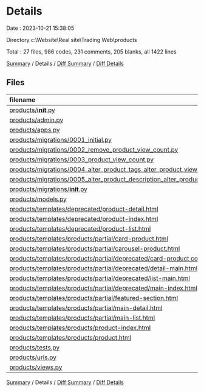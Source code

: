 # Details

Date : 2023-10-21 15:38:05

Directory c:\\Website\\Real site\\Trading Web\\products

Total : 27 files,  986 codes, 231 comments, 205 blanks, all 1422 lines

[Summary](results.md) / Details / [Diff Summary](diff.md) / [Diff Details](diff-details.md)

## Files
| filename | language | code | comment | blank | total |
| :--- | :--- | ---: | ---: | ---: | ---: |
| [products/__init__.py](/products/__init__.py) | Python | 0 | 0 | 1 | 1 |
| [products/admin.py](/products/admin.py) | Python | 59 | 19 | 24 | 102 |
| [products/apps.py](/products/apps.py) | Python | 4 | 0 | 3 | 7 |
| [products/migrations/0001_initial.py](/products/migrations/0001_initial.py) | Python | 174 | 1 | 6 | 181 |
| [products/migrations/0002_remove_product_view_count.py](/products/migrations/0002_remove_product_view_count.py) | Python | 11 | 1 | 5 | 17 |
| [products/migrations/0003_product_view_count.py](/products/migrations/0003_product_view_count.py) | Python | 19 | 1 | 5 | 25 |
| [products/migrations/0004_alter_product_tags_alter_product_view_count.py](/products/migrations/0004_alter_product_tags_alter_product_view_count.py) | Python | 32 | 1 | 5 | 38 |
| [products/migrations/0005_alter_product_description_alter_product_name.py](/products/migrations/0005_alter_product_description_alter_product_name.py) | Python | 17 | 1 | 5 | 23 |
| [products/migrations/__init__.py](/products/migrations/__init__.py) | Python | 0 | 0 | 1 | 1 |
| [products/models.py](/products/models.py) | Python | 106 | 38 | 37 | 181 |
| [products/templates/deprecated/product-detail.html](/products/templates/deprecated/product-detail.html) | HTML | 12 | 2 | 4 | 18 |
| [products/templates/deprecated/product-index.html](/products/templates/deprecated/product-index.html) | HTML | 25 | 2 | 1 | 28 |
| [products/templates/deprecated/product-list.html](/products/templates/deprecated/product-list.html) | HTML | 12 | 5 | 2 | 19 |
| [products/templates/products/partial/card-product.html](/products/templates/products/partial/card-product.html) | HTML | 31 | 0 | 1 | 32 |
| [products/templates/products/partial/carousel-product.html](/products/templates/products/partial/carousel-product.html) | HTML | 53 | 4 | 2 | 59 |
| [products/templates/products/partial/deprecated/card-product copy.html](/products/templates/products/partial/deprecated/card-product%20copy.html) | HTML | 155 | 98 | 34 | 287 |
| [products/templates/products/partial/deprecated/detail-main.html](/products/templates/products/partial/deprecated/detail-main.html) | HTML | 17 | 0 | 1 | 18 |
| [products/templates/products/partial/deprecated/list-main.html](/products/templates/products/partial/deprecated/list-main.html) | HTML | 25 | 0 | 3 | 28 |
| [products/templates/products/partial/deprecated/main-index.html](/products/templates/products/partial/deprecated/main-index.html) | HTML | 16 | 0 | 2 | 18 |
| [products/templates/products/partial/featured-section.html](/products/templates/products/partial/featured-section.html) | HTML | 49 | 0 | 1 | 50 |
| [products/templates/products/partial/main-detail.html](/products/templates/products/partial/main-detail.html) | HTML | 31 | 0 | 1 | 32 |
| [products/templates/products/partial/main-list.html](/products/templates/products/partial/main-list.html) | HTML | 10 | 0 | 1 | 11 |
| [products/templates/products/product-index.html](/products/templates/products/product-index.html) | HTML | 13 | 0 | 1 | 14 |
| [products/templates/products/product.html](/products/templates/products/product.html) | HTML | 16 | 0 | 1 | 17 |
| [products/tests.py](/products/tests.py) | Python | 1 | 1 | 2 | 4 |
| [products/urls.py](/products/urls.py) | Python | 7 | 3 | 3 | 13 |
| [products/views.py](/products/views.py) | Python | 91 | 54 | 53 | 198 |

[Summary](results.md) / Details / [Diff Summary](diff.md) / [Diff Details](diff-details.md)